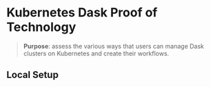 # Kubernetes Dask Proof of Technology

> **Purpose**: assess the various ways that users can manage Dask clusters on Kubernetes and create their workflows.

## Local Setup